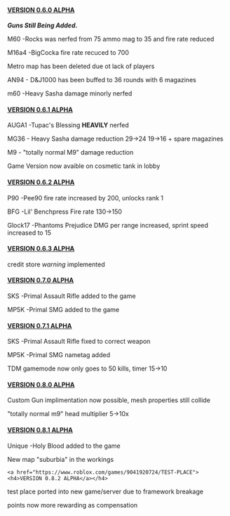 <!DOCTYPE html>
<html>
<body>
  
<a href="https://www.roblox.com/games/9041920724/TEST-PLACE"><h4>VERSION 0.6.0 ALPHA</a></h4>
 
  <p><i><strong>Guns Still Being Added.</strong></i></p>
<p>M60 -Rocks was nerfed from 75 ammo mag to 35 and fire rate reduced</p>
  <p>M16a4 -BigCocka fire rate recuced to 700</p>
  <p>Metro map has been deleted due ot lack of players</p>
  <p> AN94 - D&J1000 has been buffed to 36 rounds with 6 magazines
    <p> m60 -Heavy Sasha damage minorly nerfed
  
<a href="https://www.roblox.com/games/9041920724/TEST-PLACE"><h4>VERSION 0.6.1 ALPHA</a></h4>
  <p>AUGA1 -Tupac's Blessing <strong>HEAVILY</strong> nerfed</p>
  <p>MG36 - Heavy Sasha damage reduction 29->24 19->16 + spare magazines</p>
  <p>M9 - "totally normal M9" damage reduction</p>
  <p>Game Version now avaible on cosmetic tank in lobby</p>
  
  <a href="https://www.roblox.com/games/9041920724/TEST-PLACE"><h4>VERSION 0.6.2 ALPHA</a></h4>
  <p>P90 -Pee90 fire rate increased by 200, unlocks rank 1</p>
  <p>BFG -Lil' Benchpress Fire rate 130->150
  <p>Glock17 -Phantoms Prejudice DMG per range increased, sprint speed increased to 15</p>
    
  <a href="https://www.roblox.com/games/9041920724/TEST-PLACE"><h4>VERSION 0.6.3 ALPHA</a></h4>
  <p> credit store <i>warning</i> implemented</p>
  
  <a href="https://www.roblox.com/games/9041920724/TEST-PLACE"><h4>VERSION 0.7.0 ALPHA</a></h4>
  <p>SKS -Primal Assault Rifle added to the game</p>
  <p>MP5K -Primal SMG added to the game</p>
  
  <a href="https://www.roblox.com/games/9041920724/TEST-PLACE"><h4>VERSION 0.7.1 ALPHA</a></h4>
  <p>SKS -Primal Assault Rifle fixed to correct weapon</p>
  <p>MP5K -Primal SMG nametag added</p>
  <p> TDM gamemode now only goes to 50 kills, timer 15->10</p>
  
   <a href="https://www.roblox.com/games/9041920724/TEST-PLACE"><h4>VERSION 0.8.0 ALPHA</a></h4>
  <p>Custom Gun implimentation now possible, mesh properties still collide</p>
  <p>"totally normal m9" head multiplier 5->10x</P>
  
  <a href="https://www.roblox.com/games/9041920724/TEST-PLACE"><h4>VERSION 0.8.1 ALPHA</a></h4>
  <p> Unique -Holy Blood added to the game</p>
  <p> New map "suburbia" in the workings</p>
  
    <a href="https://www.roblox.com/games/9041920724/TEST-PLACE"><h4>VERSION 0.8.2 ALPHA</a></h4>
  <p> test place ported into new game/server due to framework breakage</p>
  <p>points now more rewarding as compensation</p>
  
</body>
</html>

